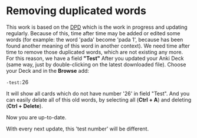 <h1>Removing duplicated words</h1>
<p>This work is based on the <a href="https://digitalpalidictionary.github.io/">DPD</a> which is the work in progress and updating regularly. Because of this, time after time may be added or edited some words (for example: the word 'pada' become 'pada 1', because has been found another meaning of this word in another context). We need time after time to remove those duplicated words, which are not existing any more. For this reason, we have a field <strong>"Test"</strong>
After you updated your Anki Deck (same way, just by double-clicking on the latest downloaded file). Choose your Deck and in the <strong>Browse</strong> add:</p>
<p><code>-test:</code>26</p>
<p>It will show all cards which do not have number '26' in field "Test". And you can easily delate all of this old words, by selecting all (<strong>Ctrl + A</strong>) and deleting (<strong>Ctrl + Delete</strong>). </p>
<p>Now you are up-to-date.</p>
<p>With every next update, this 'test number' will be different.</p>